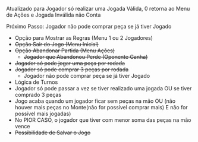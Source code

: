 Atualizado para Jogador só realizar uma Jogada Válida, 0 retorna ao Menu de Ações e Jogada Inválida não Conta

Próximo Passo: Jogador não pode comprar peça se já tiver Jogado

- Opção para Mostrar as Regras (Menu 1 ou 2 Jogadores)
- ~~Opção Sair do Jogo (Menu Inicial)~~
- ~~Opção Abandonar Partida (Menu Ações)~~
  - ~~Jogador que Abandonou Perde (Oponente Ganha)~~
- ~~Jogador só pode jogar uma peça por rodada~~
- ~~Jogador só pode comprar 3 peças por rodada~~
  - Jogador não pode comprar peça se já tiver Jogado
- Lógica de Turnos
- Jogador só pode passar a vez se tiver realizado uma jogada OU se tiver comprado 3 peças
- Jogo acaba quando um jogador ficar sem peças na mão OU (não houver mais peças no Monte(não for possível comprar mais) E não for possível mais jogadas)
- No PIOR CASO, o jogador que tiver com menor soma das peças na mão vence
- ~~Possibilidade de Salvar o Jogo~~
